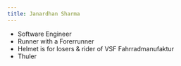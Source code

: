```yaml
---
title: Janardhan Sharma
---
```


- Software Engineer
- Runner with a Forerrunner
- Helmet is for losers & rider of VSF Fahrradmanufaktur
- Thuler

